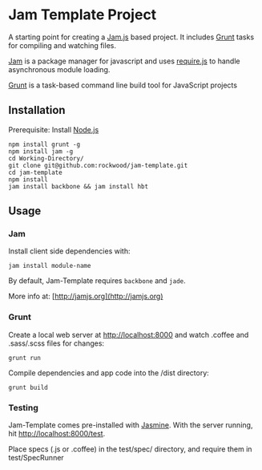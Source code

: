 Jam Template Project
====================

A starting point for creating a [Jam.js](http://jamjs.org) based project. It includes [Grunt](http://gruntjs.com) tasks for compiling and watching files.

[Jam](http://jamjs.org) is a package manager for javascript and uses [require.js](http://requirejs.org/) to handle asynchronous module loading.

[Grunt](http://gruntjs.com) is a task-based command line build tool for JavaScript projects

Installation
------------

Prerequisite: Install [Node.js](http://nodejs.org/)

    npm install grunt -g
    npm install jam -g
    cd Working-Directory/
    git clone git@github.com:rockwood/jam-template.git
    cd jam-template
    npm install
    jam install backbone && jam install hbt

Usage
-----
### Jam
Install client side dependencies with:
    
    jam install module-name

By default, Jam-Template requires `backbone` and `jade`.

More info at: [http://jamjs.org](http://jamjs.org)

### Grunt
Create a local web server at [http://localhost:8000](http://localhost:8000) and watch .coffee and .sass/.scss files for changes:
    
    grunt run

Compile dependencies and app code into the /dist directory:
    
    grunt build

### Testing

Jam-Template comes pre-installed with [Jasmine](http://pivotal.github.com/jasmine/). With the server running, hit [http://localhost:8000/test](http://localhost:8000/test).

Place specs (.js or .coffee) in the test/spec/ directory, and require them in test/SpecRunner